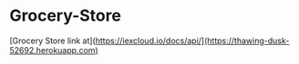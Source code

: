 # Grocery-Store

[Grocery Store link at](https://iexcloud.io/docs/api/](https://thawing-dusk-52692.herokuapp.com)

